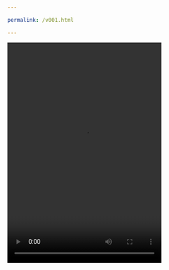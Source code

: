 ```yaml
---

permalink: /v001.html

---
```


<video src="/221288263-1-177_360p.mp4" width="350px" height="500px" controls="controls"></video>
